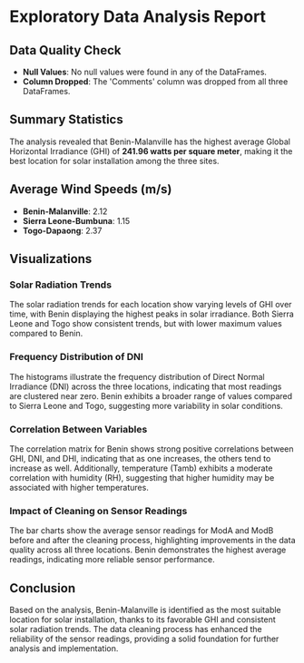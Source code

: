 # Exploratory Data Analysis Report

## Data Quality Check
- **Null Values**: No null values were found in any of the DataFrames.
- **Column Dropped**: The 'Comments' column was dropped from all three DataFrames.

## Summary Statistics
The analysis revealed that Benin-Malanville has the highest average Global Horizontal Irradiance (GHI) of **241.96 watts per square meter**, making it the best location for solar installation among the three sites.

## Average Wind Speeds (m/s)
- **Benin-Malanville**: 2.12
- **Sierra Leone-Bumbuna**: 1.15
- **Togo-Dapaong**: 2.37

## Visualizations

### Solar Radiation Trends
The solar radiation trends for each location show varying levels of GHI over time, with Benin displaying the highest peaks in solar irradiance. Both Sierra Leone and Togo show consistent trends, but with lower maximum values compared to Benin.


### Frequency Distribution of DNI
The histograms illustrate the frequency distribution of Direct Normal Irradiance (DNI) across the three locations, indicating that most readings are clustered near zero. Benin exhibits a broader range of values compared to Sierra Leone and Togo, suggesting more variability in solar conditions.


### Correlation Between Variables
The correlation matrix for Benin shows strong positive correlations between GHI, DNI, and DHI, indicating that as one increases, the others tend to increase as well. Additionally, temperature (Tamb) exhibits a moderate correlation with humidity (RH), suggesting that higher humidity may be associated with higher temperatures.


### Impact of Cleaning on Sensor Readings
The bar charts show the average sensor readings for ModA and ModB before and after the cleaning process, highlighting improvements in the data quality across all three locations. Benin demonstrates the highest average readings, indicating more reliable sensor performance.


## Conclusion
Based on the analysis, Benin-Malanville is identified as the most suitable location for solar installation, thanks to its favorable GHI and consistent solar radiation trends. The data cleaning process has enhanced the reliability of the sensor readings, providing a solid foundation for further analysis and implementation.